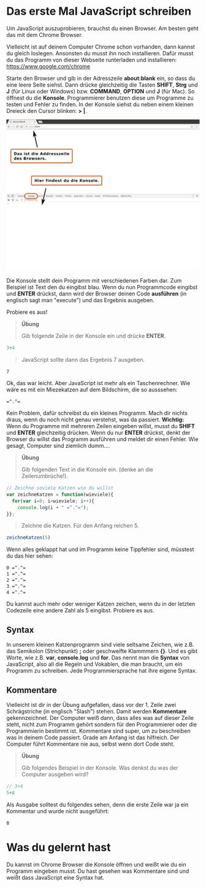 # Das erste Mal JavaScript schreiben

Um JavaScript auszuprobieren, brauchst du einen Browser. Am besten geht das mit dem Chrome Browser.

Vielleicht ist auf deinem Computer Chrome schon vorhanden, dann kannst du gleich loslegen. Ansonsten du musst ihn noch installieren. Dafür musst du das Programm von dieser Webseite runterladen und installieren: https://www.google.com/chrome

Starte den Browser und gib in der Adresszeile **about:blank** ein, so dass du eine leere Seite siehst. Dann drücke gleichzeitig die Tasten __SHIFT__, __Strg__ und __J__ (für Linux oder Windows) bzw. __COMMAND__, __OPTION__ und __J__ (für Mac). So öffnest du die **Konsole**. Programmierer benutzen diese um Programme zu testen und Fehler zu finden. In der Konsole siehst du neben einem kleinen Dreieck den Cursor blinken: **> |**.

![Die JavaScript des Chrome Browsers](01_01-chrome-konsole.png)

Die Konsole stellt dein Programm mit verschiedenen Farben dar. Zum Beispiel ist Text den du eingibst blau. Wenn du nun Programmcode eingibst und __ENTER__ drückst, dann wird der Browser deinen Code **ausführen** (in englisch sagt man "execute") und das Ergebnis ausgeben.

Probiere es aus!
> **Übung**
>
> Gib folgende Zeile in der Konsole ein und drücke __ENTER__.

```javascript
3+4
```

>JavaScript sollte dann das Ergebnis 7 ausgeben.

```
7
```

Ok, das war leicht. Aber JavaScript ist mehr als ein Taschenrechner. Wie wäre es mit ein Miezekatzen auf dem Bildschirm, die so ausssehen:

```
=^.^=
```

Kein Problem, dafür schreibst du ein kleines Programm. Mach dir nichts draus, wenn du noch nicht genau verstehst, was da passiert. **Wichtig:** Wenn du Programme mit mehreren Zeilen eingeben willst, musst du __SHIFT__ und __ENTER__ gleichzeitig drücken. Wenn du nur __ENTER__ drückst, denkt der Browser du willst das Programm ausführen und meldet dir einen Fehler. Wie gesagt, Computer sind ziemlich dumm....

> **Übung**
>
> Gib folgenden Text in die Konsole ein. (denke an die Zeilenumbrüche!).

```javascript
// Zeichne soviele Katzen wie du willst
var zeichneKatzen = function(wieviele){
  for(var i=0; i<wieviele; i++){
    console.log(i + " =^.^=");
}};
```

> Zeichne die Katzen. Für den Anfang reichen 5.

```javascript
zeichneKatzen(5)
```

Wenn alles geklappt hat und im Programm keine Tippfehler sind, müsstest du das hier sehen:
```
0 =^.^=
1 =^.^=
2 =^.^=
3 =^.^=
4 =^.^=
```

Du kannst auch mehr oder weniger Katzen zeichen, wenn du in der letzten Codezeile eine andere Zahl als 5 eingibst. Probiere es aus.

## Syntax

In unserem kleinen Katzenprogramm sind viele seltsame Zeichen, wie z.B. das Semikolon (Strichpunkt) **;** oder geschweifte Klammmern **{}**. Und es gibt Worte, wie z.B. **var**, **console.log** und **for**. Das nennt man die **Syntax** von JavaScript, also all die Regeln und Vokablen, die man braucht, um ein Programm zu schreiben. Jede Programmiersprache hat ihre eigene Syntax. 

## Kommentare

Vielleicht ist dir in der Übung aufgefallen, dass vor der 1. Zeile zwei Schrägstriche (in englisch "Slash") stehen. Damit werden **Kommentare** gekennzeichnet. Der Computer weiß dann, dass alles was auf dieser Zeile steht, nicht zum Programm gehört sondern für den Programmierer oder die Programmierin bestimmt ist. Kommentare sind super, um zu beschreiben was in deinem Code passiert. Grade am Anfang ist das hilfreich.
Der Computer führt Kommentare nie aus, selbst wenn dort Code steht.

> **Übung**
>
> Gib folgendes Beispiel in der Konsole. Was denkst du was der Computer ausgeben wird?

```javascript
// 3+4
5+8
```

Als Ausgabe solltest du folgendes sehen, denn die erste Zeile war ja ein Kommentar und wurde nicht ausgeführt:
```
8
```

# Was du gelernt hast

Du kannst im Chrome Browser die Konsole öffnen und weißt wie du ein Programm eingeben musst. Du hast gesehen was Kommentare sind und weißt dass JavaScript eine Syntax hat.
